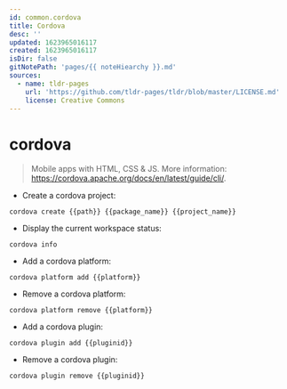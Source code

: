 ```yaml
---
id: common.cordova
title: Cordova
desc: ''
updated: 1623965016117
created: 1623965016117
isDir: false
gitNotePath: 'pages/{{ noteHiearchy }}.md'
sources:
  - name: tldr-pages
    url: 'https://github.com/tldr-pages/tldr/blob/master/LICENSE.md'
    license: Creative Commons
---
```

# cordova

> Mobile apps with HTML, CSS & JS.
> More information: <https://cordova.apache.org/docs/en/latest/guide/cli/>.

- Create a cordova project:

`cordova create {{path}} {{package_name}} {{project_name}}`

- Display the current workspace status:

`cordova info`

- Add a cordova platform:

`cordova platform add {{platform}}`

- Remove a cordova platform:

`cordova platform remove {{platform}}`

- Add a cordova plugin:

`cordova plugin add {{pluginid}}`

- Remove a cordova plugin:

`cordova plugin remove {{pluginid}}`

